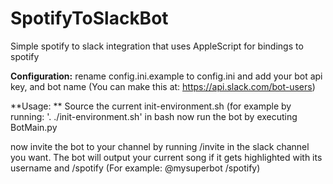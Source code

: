 # SpotifyToSlackBot
Simple spotify to slack integration that uses AppleScript for bindings to spotify

**Configuration:**
rename config.ini.example to config.ini and add your bot api key, and bot name
(You can make this at: https://api.slack.com/bot-users)

**Usage: **
Source the current init-environment.sh (for example by running: '. ./init-environment.sh' in bash
now run the bot by executing BotMain.py

now invite the bot to your channel by running /invite <botname> in the slack channel you want. 
The bot will output your current song if it gets highlighted with its username and /spotify
(For example: @mysuperbot /spotify)
